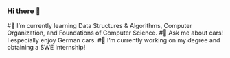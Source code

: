 ### Hi there 👋

#🌱 I’m currently learning Data Structures & Algorithms, Computer Organization, and Foundations of Computer Science.
#💬 Ask me about cars! I especially enjoy German cars.
#🔭 I’m currently working on my degree and obtaining a SWE internship!

<!--
**cvano/cvano** is a ✨ _special_ ✨ repository because its `README.md` (this file) appears on your GitHub profile.

Here are some ideas to get you started:



- 👯 I’m looking to collaborate on ...
- 🤔 I’m looking for help with ...

- 📫 How to reach me: ...
- 😄 Pronouns: ...
- ⚡ Fun fact: ...
-->
